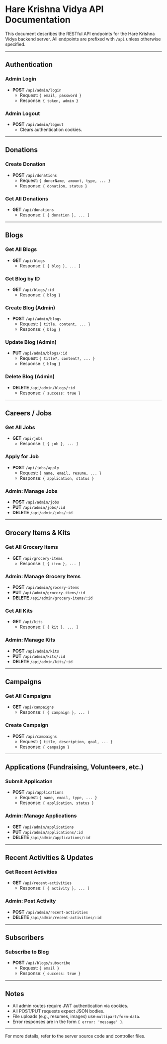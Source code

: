 # Hare Krishna Vidya API Documentation

This document describes the RESTful API endpoints for the Hare Krishna Vidya backend server. All endpoints are prefixed with `/api` unless otherwise specified.

---

## Authentication

### Admin Login
- **POST** `/api/admin/login`
  - Request: `{ email, password }`
  - Response: `{ token, admin }`

### Admin Logout
- **POST** `/api/admin/logout`
  - Clears authentication cookies.

---

## Donations

### Create Donation
- **POST** `/api/donations`
  - Request: `{ donorName, amount, type, ... }`
  - Response: `{ donation, status }`

### Get All Donations
- **GET** `/api/donations`
  - Response: `[ { donation }, ... ]`

---

## Blogs

### Get All Blogs
- **GET** `/api/blogs`
  - Response: `[ { blog }, ... ]`

### Get Blog by ID
- **GET** `/api/blogs/:id`
  - Response: `{ blog }`

### Create Blog (Admin)
- **POST** `/api/admin/blogs`
  - Request: `{ title, content, ... }`
  - Response: `{ blog }`

### Update Blog (Admin)
- **PUT** `/api/admin/blogs/:id`
  - Request: `{ title?, content?, ... }`
  - Response: `{ blog }`

### Delete Blog (Admin)
- **DELETE** `/api/admin/blogs/:id`
  - Response: `{ success: true }`

---

## Careers / Jobs

### Get All Jobs
- **GET** `/api/jobs`
  - Response: `[ { job }, ... ]`

### Apply for Job
- **POST** `/api/jobs/apply`
  - Request: `{ name, email, resume, ... }`
  - Response: `{ application, status }`

### Admin: Manage Jobs
- **POST** `/api/admin/jobs`
- **PUT** `/api/admin/jobs/:id`
- **DELETE** `/api/admin/jobs/:id`

---

## Grocery Items & Kits

### Get All Grocery Items
- **GET** `/api/grocery-items`
  - Response: `[ { item }, ... ]`

### Admin: Manage Grocery Items
- **POST** `/api/admin/grocery-items`
- **PUT** `/api/admin/grocery-items/:id`
- **DELETE** `/api/admin/grocery-items/:id`

### Get All Kits
- **GET** `/api/kits`
  - Response: `[ { kit }, ... ]`

### Admin: Manage Kits
- **POST** `/api/admin/kits`
- **PUT** `/api/admin/kits/:id`
- **DELETE** `/api/admin/kits/:id`

---

## Campaigns

### Get All Campaigns
- **GET** `/api/campaigns`
  - Response: `[ { campaign }, ... ]`

### Create Campaign
- **POST** `/api/campaigns`
  - Request: `{ title, description, goal, ... }`
  - Response: `{ campaign }`

---

## Applications (Fundraising, Volunteers, etc.)

### Submit Application
- **POST** `/api/applications`
  - Request: `{ name, email, type, ... }`
  - Response: `{ application, status }`

### Admin: Manage Applications
- **GET** `/api/admin/applications`
- **PUT** `/api/admin/applications/:id`
- **DELETE** `/api/admin/applications/:id`

---

## Recent Activities & Updates

### Get Recent Activities
- **GET** `/api/recent-activities`
  - Response: `[ { activity }, ... ]`

### Admin: Post Activity
- **POST** `/api/admin/recent-activities`
- **DELETE** `/api/admin/recent-activities/:id`

---

## Subscribers

### Subscribe to Blog
- **POST** `/api/blogs/subscribe`
  - Request: `{ email }`
  - Response: `{ success: true }`

---

## Notes
- All admin routes require JWT authentication via cookies.
- All POST/PUT requests expect JSON bodies.
- File uploads (e.g., resumes, images) use `multipart/form-data`.
- Error responses are in the form `{ error: 'message' }`.

---

For more details, refer to the server source code and controller files.
